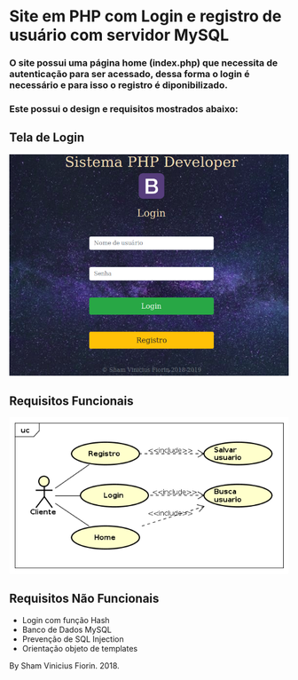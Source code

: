 # Site em PHP com Login e registro de usuário com servidor MySQL
### O site possui uma página home (index.php) que necessita de autenticação para ser acessado, dessa forma o login é necessário e para isso o registro é diponibilizado.
### Este possui o design e requisitos mostrados abaixo:

## Tela de Login
![alt-text](https://raw.githubusercontent.com/skatesham/PHP-LOGIN-REGISTRATION/master/img/login.png)

## Requisitos Funcionais
![alt-text](https://raw.githubusercontent.com/skatesham/PHP-LOGIN-REGISTRATION/master/img/PHP%20SERVER.png)

## Requisitos Não Funcionais
 - Login com função Hash
 - Banco de Dados MySQL
 - Prevenção de SQL Injection
 - Orientação objeto de templates
 
By Sham Vinicius Fiorin. 2018.
